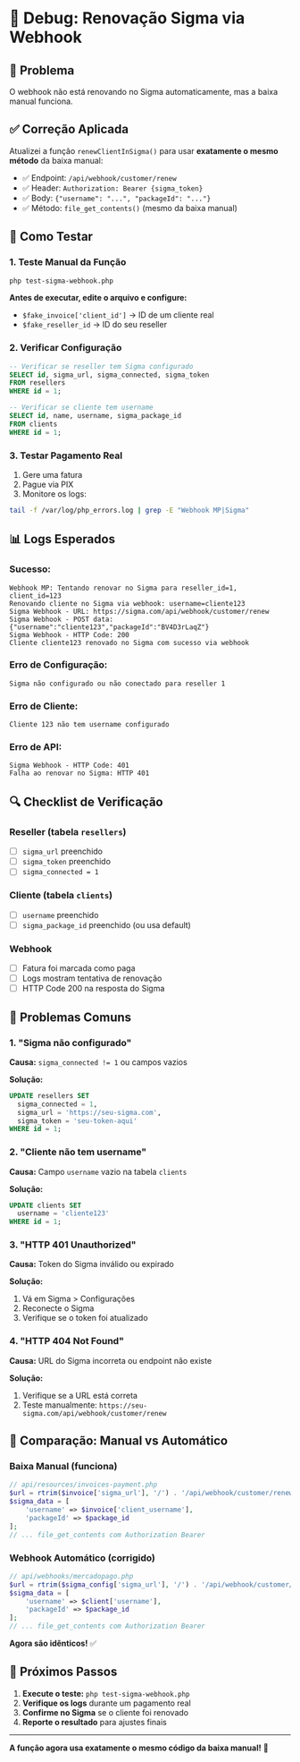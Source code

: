# 🔧 Debug: Renovação Sigma via Webhook

## 🎯 Problema

O webhook não está renovando no Sigma automaticamente, mas a baixa manual funciona.

## ✅ Correção Aplicada

Atualizei a função `renewClientInSigma()` para usar **exatamente o mesmo método** da baixa manual:

- ✅ Endpoint: `/api/webhook/customer/renew`
- ✅ Header: `Authorization: Bearer {sigma_token}`
- ✅ Body: `{"username": "...", "packageId": "..."}`
- ✅ Método: `file_get_contents()` (mesmo da baixa manual)

## 🧪 Como Testar

### 1. Teste Manual da Função

```bash
php test-sigma-webhook.php
```

**Antes de executar, edite o arquivo e configure:**
- `$fake_invoice['client_id']` → ID de um cliente real
- `$fake_reseller_id` → ID do seu reseller

### 2. Verificar Configuração

```sql
-- Verificar se reseller tem Sigma configurado
SELECT id, sigma_url, sigma_connected, sigma_token 
FROM resellers 
WHERE id = 1;

-- Verificar se cliente tem username
SELECT id, name, username, sigma_package_id 
FROM clients 
WHERE id = 1;
```

### 3. Testar Pagamento Real

1. Gere uma fatura
2. Pague via PIX
3. Monitore os logs:

```bash
tail -f /var/log/php_errors.log | grep -E "Webhook MP|Sigma"
```

## 📊 Logs Esperados

### Sucesso:
```
Webhook MP: Tentando renovar no Sigma para reseller_id=1, client_id=123
Renovando cliente no Sigma via webhook: username=cliente123
Sigma Webhook - URL: https://sigma.com/api/webhook/customer/renew
Sigma Webhook - POST data: {"username":"cliente123","packageId":"BV4D3rLaqZ"}
Sigma Webhook - HTTP Code: 200
Cliente cliente123 renovado no Sigma com sucesso via webhook
```

### Erro de Configuração:
```
Sigma não configurado ou não conectado para reseller 1
```

### Erro de Cliente:
```
Cliente 123 não tem username configurado
```

### Erro de API:
```
Sigma Webhook - HTTP Code: 401
Falha ao renovar no Sigma: HTTP 401
```

## 🔍 Checklist de Verificação

### Reseller (tabela `resellers`)
- [ ] `sigma_url` preenchido
- [ ] `sigma_token` preenchido
- [ ] `sigma_connected = 1`

### Cliente (tabela `clients`)
- [ ] `username` preenchido
- [ ] `sigma_package_id` preenchido (ou usa default)

### Webhook
- [ ] Fatura foi marcada como paga
- [ ] Logs mostram tentativa de renovação
- [ ] HTTP Code 200 na resposta do Sigma

## 🐛 Problemas Comuns

### 1. "Sigma não configurado"

**Causa:** `sigma_connected != 1` ou campos vazios

**Solução:**
```sql
UPDATE resellers SET 
  sigma_connected = 1,
  sigma_url = 'https://seu-sigma.com',
  sigma_token = 'seu-token-aqui'
WHERE id = 1;
```

### 2. "Cliente não tem username"

**Causa:** Campo `username` vazio na tabela `clients`

**Solução:**
```sql
UPDATE clients SET 
  username = 'cliente123'
WHERE id = 1;
```

### 3. "HTTP 401 Unauthorized"

**Causa:** Token do Sigma inválido ou expirado

**Solução:**
1. Vá em Sigma > Configurações
2. Reconecte o Sigma
3. Verifique se o token foi atualizado

### 4. "HTTP 404 Not Found"

**Causa:** URL do Sigma incorreta ou endpoint não existe

**Solução:**
1. Verifique se a URL está correta
2. Teste manualmente: `https://seu-sigma.com/api/webhook/customer/renew`

## 🔄 Comparação: Manual vs Automático

### Baixa Manual (funciona)
```php
// api/resources/invoices-payment.php
$url = rtrim($invoice['sigma_url'], '/') . '/api/webhook/customer/renew';
$sigma_data = [
    'username' => $invoice['client_username'],
    'packageId' => $package_id
];
// ... file_get_contents com Authorization Bearer
```

### Webhook Automático (corrigido)
```php
// api/webhooks/mercadopago.php
$url = rtrim($sigma_config['sigma_url'], '/') . '/api/webhook/customer/renew';
$sigma_data = [
    'username' => $client['username'],
    'packageId' => $package_id
];
// ... file_get_contents com Authorization Bearer
```

**Agora são idênticos!** ✅

## 📝 Próximos Passos

1. **Execute o teste:** `php test-sigma-webhook.php`
2. **Verifique os logs** durante um pagamento real
3. **Confirme no Sigma** se o cliente foi renovado
4. **Reporte o resultado** para ajustes finais

---

**A função agora usa exatamente o mesmo código da baixa manual!** 🎯
